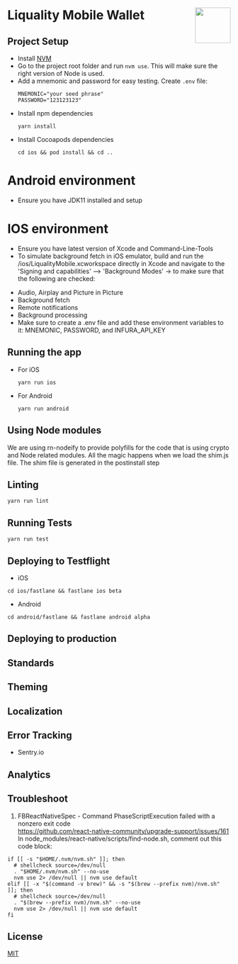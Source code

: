 # Liquality Mobile Wallet <img align="right" src="https://raw.githubusercontent.com/liquality/chainabstractionlayer/master/liquality-logo.png" height="80px" />

## Project Setup

- Install [NVM](https://github.com/nvm-sh/nvm#installing-and-updating)
- Go to the project root folder and run `nvm use`. This will make sure the right version of Node is used.
- Add a mnemonic and password for easy testing. Create `.env` file:
  ```
  MNEMONIC="your seed phrase"
  PASSWORD="123123123"
  ```
- Install npm dependencies
  ```
  yarn install
  ```
- Install Cocoapods dependencies
  ```
  cd ios && pod install && cd ..
  ```

# Android environment

- Ensure you have JDK11 installed and setup

# IOS environment

- Ensure you have latest version of Xcode and Command-Line-Tools
- To simulate background fetch in iOS emulator, build and run the /ios/LiqualityMobile.xcworkspace directly in Xcode and navigate to the 'Signing and capabilities' –> 'Background Modes' → to make sure that the following are checked:

* Audio, Airplay and Picture in Picture
* Background fetch
* Remote notifications
* Background processing
* Make sure to create a .env file and add these environment variables to it: MNEMONIC, PASSWORD, and INFURA_API_KEY

## Running the app

- For iOS
  ```
  yarn run ios
  ```
- For Android
  ```
  yarn run android
  ```

## Using Node modules

We are using rn-nodeify to provide polyfills for the code that is using crypto and Node related modules. All the magic happens when we load the shim.js file.
The shim file is generated in the postinstall step

## Linting

```
yarn run lint
```

## Running Tests

```
yarn run test
```

## Deploying to Testflight

- iOS

```
cd ios/fastlane && fastlane ios beta
```

- Android

```
cd android/fastlane && fastlane android alpha
```

## Deploying to production

## Standards

## Theming

## Localization

## Error Tracking

- Sentry.io

## Analytics

## Troubleshoot

1. FBReactNativeSpec - Command PhaseScriptExecution failed with a nonzero exit code<br>
   https://github.com/react-native-community/upgrade-support/issues/161<br>
   In node_modules/react-native/scripts/find-node.sh, comment out this code block:

```
if [[ -s "$HOME/.nvm/nvm.sh" ]]; then
  # shellcheck source=/dev/null
  . "$HOME/.nvm/nvm.sh" --no-use
  nvm use 2> /dev/null || nvm use default
elif [[ -x "$(command -v brew)" && -s "$(brew --prefix nvm)/nvm.sh" ]]; then
  # shellcheck source=/dev/null
  . "$(brew --prefix nvm)/nvm.sh" --no-use
  nvm use 2> /dev/null || nvm use default
fi
```

## License

[MIT](./LICENSE.md)
